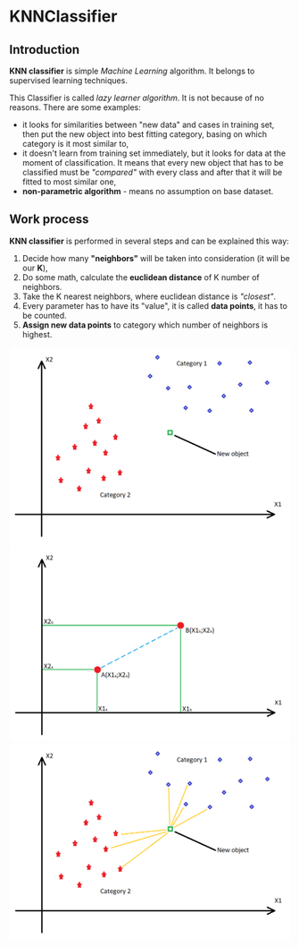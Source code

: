# KNNClassifier

## Introduction
**KNN classifier** is simple *Machine Learning* algorithm.
It belongs to supervised learning techniques.

This Classifier is called *lazy learner algorithm*. It is not because of no reasons. 
There are some examples:
* it looks for similarities between "new data" and cases in training set, then put the new object into best fitting category, basing on 
which category is it most similar to,
* it doesn't learn from training set immediately, but it looks for data at the moment of classification. It means that every new object that has to be classified must be *"compared"* with every class and after that it will be fitted to most similar one,
* **non-parametric algorithm** - means no assumption on base dataset.

## Work process
**KNN classifier** is performed in several steps and can be explained this way:
1. Decide how many **"neighbors"** will be taken into consideration (it will be our **K**),
2. Do some math, calculate the **euclidean distance** of K number of neighbors.
3. Take the K nearest neighbors, where euclidean distance is *"closest"*.
4. Every parameter has to have its "value", it is called **data points**, it has to be counted.
5. **Assign new data points** to category which number of neighbors is highest.

![Alt text](classes.png)
![Alt text](euclidean.png)
![Alt text](distance.png)